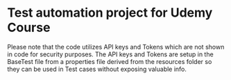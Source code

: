 # Test automation project for Udemy Course

Please note that the code utilizes API keys and Tokens which are not shown in code for security purposes. 
The API keys and Tokens are setup in the BaseTest file from a properties file derived from the resources folder so they can be used in Test cases without exposing valuable info.


